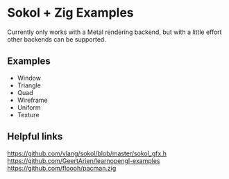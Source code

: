 # Sokol + Zig Examples

Currently only works with a Metal rendering backend, but with a little effort other backends can be supported.

## Examples

- Window
- Triangle
- Quad
- Wireframe
- Uniform
- Texture

## Helpful links

https://github.com/vlang/sokol/blob/master/sokol_gfx.h
https://github.com/GeertArien/learnopengl-examples
https://github.com/floooh/pacman.zig